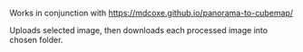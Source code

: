 Works in conjunction with https://mdcoxe.github.io/panorama-to-cubemap/

Uploads selected image, then downloads each processed image into chosen folder.
